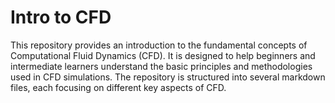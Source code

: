 # Intro to CFD
This repository provides an introduction to the fundamental concepts of Computational Fluid Dynamics (CFD). It is designed to help beginners and intermediate learners understand the basic principles and methodologies used in CFD simulations. The repository is structured into several markdown files, each focusing on different key aspects of CFD.
